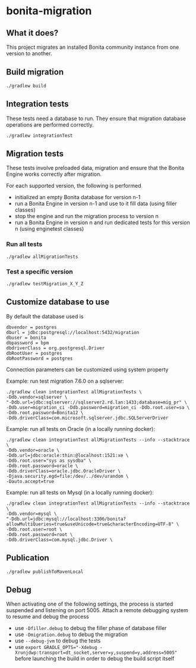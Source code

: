 bonita-migration
=================

What it does?
-------------
This project migrates an installed Bonita community instance from one version to another.


Build migration
---------------
```
./gradlew build
```

Integration tests
-----------------
These tests need a database to run. They ensure that migration database operations are performed correctly.

```
./gradlew integrationTest
```


Migration tests
---------------
These tests involve preloaded data, migration and ensure that the Bonita Engine works correctly after migration.

For each supported version, the following is performed
* initialized an empty Bonita database for version n-1
* run a Bonita Engine in version n-1 and use to it fill data (using filler classes)
* stop the engine and run the migration process to version n
* run a Bonita Engine in version n and run dedicated tests for this version n (using enginetest classes)

### Run all tests

```
./gradlew allMigrationTests
```

### Test a specific version

```
./gradlew testMigration_X_Y_Z
```


Customize database to use
--------------------------
By default the database used is 
```
dbvendor = postgres
dburl = jdbc:postgresql://localhost:5432/migration
dbuser = bonita
dbpassword = bpm
dbdriverClass = org.postgresql.Driver
dbRootUser = postgres
dbRootPassword = postgres
```

Connection parameters can be customized using system property

Example: run test migration 7.6.0 on a sqlserver:
```
./gradlew clean integrationTest allMigrationTests \
-Ddb.vendor=sqlserver \
"-Ddb.url=jdbc:sqlserver://sqlserver2.rd.lan:1433;database=mig_pr" \
-Ddb.user=migration_ci -Ddb.password=migration_ci -Ddb.root.user=sa \
-Ddb.root.password=Bonita12 \
-Ddb.driverClass=com.microsoft.sqlserver.jdbc.SQLServerDriver
```

Example: run all tests on Oracle (in a locally running docker):
```
./gradlew clean integrationTest allMigrationTests --info --stacktrace \
-Ddb.vendor=oracle \
-Ddb.url=jdbc:oracle:thin:@localhost:1521:xe \
-Ddb.root.user="sys as sysdba" \
-Ddb.root.password=oracle \
-Ddb.driverClass=oracle.jdbc.OracleDriver \
-Djava.security.egd=file:/dev/../dev/urandom \
-Dauto.accept=true
```

Example: run all tests on Mysql (in a locally running docker):
```
./gradlew clean integrationTest allMigrationTests --info --stacktrace \
-Ddb.vendor=mysql \
"-Ddb.url=jdbc:mysql://localhost:3306/bonita?allowMultiQueries=true&useUnicode=true&characterEncoding=UTF-8" \
-Ddb.root.user=root \
-Ddb.root.password=root \
-Ddb.driverClass=com.mysql.jdbc.Driver \
```


Publication
-----------
```
./gradlew publishToMavenLocal
```


Debug
-----
When activating one of the following settings, the process is started suspended and listening on port 5005. Attach a remote
debugging system to resume and debug the process
* use `-Dfiller.debug` to debug the filler phase of database filler
* use `-Dmigration.debug` to debug the migration
* use `--debug-jvm` to debug the tests
* use `export GRADLE_OPTS="-Xdebug -Xrunjdwp:transport=dt_socket,server=y,suspend=y,address=5005"` before launching the build in order to debug the build script itself
